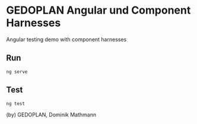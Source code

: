 # GEDOPLAN Angular und Component Harnesses

Angular testing demo with component harnesses

## Run
```ng serve```

## Test
```ng test```

(by) GEDOPLAN, Dominik Mathmann
